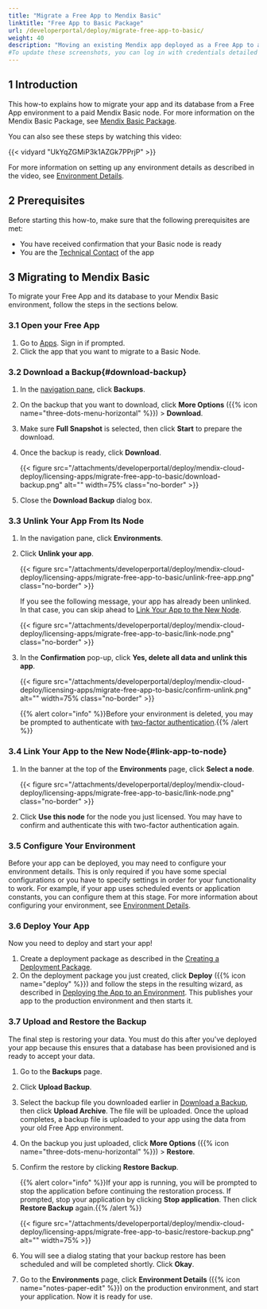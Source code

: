 ```yaml
---
title: "Migrate a Free App to Mendix Basic"
linktitle: "Free App to Basic Package"
url: /developerportal/deploy/migrate-free-app-to-basic/
weight: 40
description: "Moving an existing Mendix app deployed as a Free App to a Basic Package node"
#To update these screenshots, you can log in with credentials detailed in How to Update Screenshots Using Team Apps.
---
```


## 1 Introduction

This how-to explains how to migrate your app and its database from a Free App environment to a paid Mendix Basic node. For more information on the Mendix Basic Package, see [Mendix Basic Package](/developerportal/deploy/basic-package/).

You can also see these steps by watching this video:

{{< vidyard "UkYqZGMiP3k1AZGk7PPrjP" >}}

For more information on setting up any environment details as described in the video, see [Environment Details](/developerportal/deploy/environments-details/).

## 2 Prerequisites 

Before starting this how-to, make sure that the following prerequisites are met:

* You have received confirmation that your Basic node is ready
* You are the [Technical Contact](/developerportal/general/app-roles/#technical-contact) of the app

## 3 Migrating to Mendix Basic

To migrate your Free App and its database to your Mendix Basic environment, follow the steps in the sections below.

### 3.1 Open your Free App

1. Go to [Apps](https://sprintr.home.mendix.com). Sign in if prompted.
1. Click the app that you want to migrate to a Basic Node.

### 3.2 Download a Backup{#download-backup}

1. In the [navigation pane](/developerportal/#navigation-pane), click **Backups**.
1. On the backup that you want to download, click **More Options** ({{% icon name="three-dots-menu-horizontal" %}}) > **Download**.
1. Make sure **Full Snapshot** is selected, then click **Start** to prepare the download.
1. Once the backup is ready, click **Download**.

    {{< figure src="/attachments/developerportal/deploy/mendix-cloud-deploy/licensing-apps/migrate-free-app-to-basic/download-backup.png" alt="" width=75% class="no-border" >}}

1. Close the **Download Backup** dialog box.

### 3.3 Unlink Your App From Its Node

1. In the navigation pane, click **Environments**.

1. Click **Unlink your app**.

    {{< figure src="/attachments/developerportal/deploy/mendix-cloud-deploy/licensing-apps/migrate-free-app-to-basic/unlink-free-app.png" class="no-border" >}}

    If you see the following message, your app has already been unlinked. In that case, you can skip ahead to [Link Your App to the New Node](#link-app-to-node).

    {{< figure src="/attachments/developerportal/deploy/mendix-cloud-deploy/licensing-apps/migrate-free-app-to-basic/link-node.png" class="no-border" >}}

1. In the **Confirmation** pop-up, click **Yes, delete all data and unlink this app**.

    {{< figure src="/attachments/developerportal/deploy/mendix-cloud-deploy/licensing-apps/migrate-free-app-to-basic/confirm-unlink.png" alt="" width=75% class="no-border" >}}

    {{% alert color="info" %}}Before your environment is deleted, you may be prompted to authenticate with [two-factor authentication](/developerportal/deploy/two-factor-authentication/).{{% /alert %}}

### 3.4 Link Your App to the New Node{#link-app-to-node}

1. In the banner at the top of the **Environments** page, click **Select a node**.

    {{< figure src="/attachments/developerportal/deploy/mendix-cloud-deploy/licensing-apps/migrate-free-app-to-basic/link-node.png" class="no-border" >}}

2. Click **Use this node** for the node you just licensed. You may have to confirm and authenticate this with two-factor authentication again.

### 3.5 Configure Your Environment

Before your app can be deployed, you may need to configure your environment details. This is only required if you have some special configurations or you have to specify settings in order for your functionality to work. For example, if your app uses scheduled events or application constants, you can configure them at this stage. For more information about configuring your environment, see [Environment Details](/developerportal/deploy/environments-details/).

### 3.6 Deploy Your App

Now you need to deploy and start your app!

1. Create a deployment package as described in the [Creating a Deployment Package](/developerportal/deploy/mendix-cloud-deploy/deploying-an-app/#package-from-team-server).
1. On the deployment package you just created, click **Deploy** ({{% icon name="deploy" %}}) and follow the steps in the resulting wizard, as described in [Deploying the App to an Environment](/developerportal/deploy/mendix-cloud-deploy/deploying-an-app/#deploy-the-app-to-an-environment). This publishes your app to the production environment and then starts it.

### 3.7 Upload and Restore the Backup

The final step is restoring your data. You must do this after you've deployed your app because this ensures that a database has been provisioned and is ready to accept your data.

1. Go to the **Backups** page.

1. Click **Upload Backup**.

1. Select the backup file you downloaded earlier in [Download a Backup](#download-backup), then click **Upload Archive**. The file will be uploaded. Once the upload completes, a backup file is uploaded to your app using the data from your old Free App environment.

1. On the backup you just uploaded, click **More Options** ({{% icon name="three-dots-menu-horizontal" %}}) > **Restore**.

1. Confirm the restore by clicking **Restore Backup**.

    {{% alert color="info" %}}If your app is running, you will be prompted to stop the application before continuing the restoration process. If prompted, stop your application by clicking **Stop application**. Then click **Restore Backup** again.{{% /alert %}}

    {{< figure src="/attachments/developerportal/deploy/mendix-cloud-deploy/licensing-apps/migrate-free-app-to-basic/restore-backup.png" alt="" width=75% >}}

1. You will see a dialog stating that your backup restore has been scheduled and will be completed shortly. Click **Okay**.

1. Go to the **Environments** page, click **Environment Details** ({{% icon name="notes-paper-edit" %}}) on the production environment, and start your application. Now it is ready for use.
